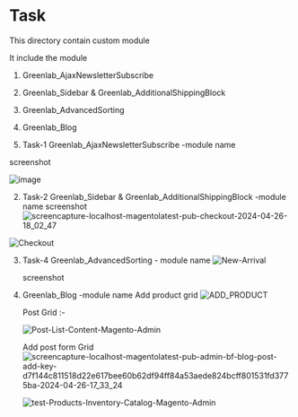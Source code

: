 # Task
This directory contain custom module 

It include the module 

1) Greenlab_AjaxNewsletterSubscribe
2) Greenlab_Sidebar & Greenlab_AdditionalShippingBlock
3) Greenlab_AdvancedSorting
4) Greenlab_Blog

  1) Task-1 Greenlab_AjaxNewsletterSubscribe -module name

   screenshot

  ![image](https://github.com/harwanidinesh/Task/assets/32241608/4ed16c52-6df6-46af-8ad0-295f066d66ab)

   
 2) Task-2 Greenlab_Sidebar & Greenlab_AdditionalShippingBlock -module name
   screenshot
  ![screencapture-localhost-magentolatest-pub-checkout-2024-04-26-18_02_47](https://github.com/harwanidinesh/Task/assets/32241608/6732d552-522d-46bb-ad46-795824579ed7)

  ![Checkout](https://github.com/harwanidinesh/Task/assets/32241608/3c8720dd-110c-4270-89a4-af93de93ac28)

  
3) Task-4 Greenlab_AdvancedSorting - module name
 ![New-Arrival](https://github.com/harwanidinesh/Task/assets/32241608/7fc4383e-4e58-463e-a688-1cf81fe82973)

   screenshot

4) Greenlab_Blog -module name 
   Add product grid
   ![ADD_PRODUCT](https://github.com/harwanidinesh/Task/assets/32241608/c7103220-62a6-4bcb-8ff3-fa150d5571f3)

   Post Grid :-

   ![Post-List-Content-Magento-Admin](https://github.com/harwanidinesh/Task/assets/32241608/1dd9aeb1-8fb2-4309-a72b-aa315b66efde)

   Add post form Grid
   ![screencapture-localhost-magentolatest-pub-admin-bf-blog-post-add-key-d7f144c811518d22e617bee60b62df94ff84a53aede824bcff801531fd3775ba-2024-04-26-17_33_24](https://github.com/harwanidinesh/Task/assets/32241608/41a4934c-9b5b-4aaa-9b29-175356c87548)

   ![test-Products-Inventory-Catalog-Magento-Admin](https://github.com/harwanidinesh/Task/assets/32241608/9263951c-a133-47a1-bbba-41410baee2bb)




   




   
   


